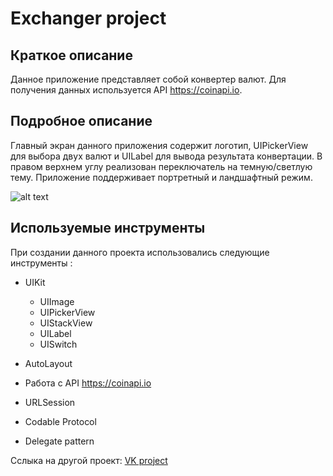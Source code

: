 # Exchanger project

## Краткое описание
Данное приложение представляет собой конвертер валют. Для получения данных используется API https://coinapi.io.

## Подробное описание

Главный экран данного приложения содержит логотип, UIPickerView для выбора двух валют и UILabel для вывода результата
конвертации. В правом верхнем углу реализован переключатель на темную/светлую тему. Приложение поддерживает портретный и 
ландшафтный режим.

![alt text](https://sun9-53.userapi.com/OKacta9TvKjFPFhNVsM1h2nWOP_nZIhCI4xTpw/1pKntT_611c.jpg)

## Используемые инструменты

При создании данного проекта использовались следующие инструменты :

- UIKit
  + UIImage
  + UIPickerView
  + UIStackView
  + UILabel
  + UISwitch

- AutoLayout
- Работа с API https://coinapi.io
- URLSession
- Codable Protocol
- Delegate pattern


Сслыка на другой проект: [VK project](https://github.com/Arrankar/VK)
